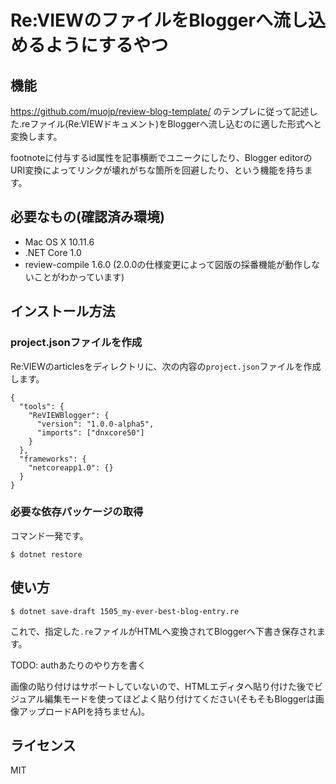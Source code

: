 # Re:VIEWのファイルをBloggerへ流し込めるようにするやつ

## 機能

https://github.com/muojp/review-blog-template/ のテンプレに従って記述した.reファイル(Re:VIEWドキュメント)をBloggerへ流し込むのに適した形式へと変換します。

footnoteに付与するid属性を記事横断でユニークにしたり、Blogger editorのURI変換によってリンクが壊れがちな箇所を回避したり、という機能を持ちます。

## 必要なもの(確認済み環境)

- Mac OS X 10.11.6
- .NET Core 1.0
- review-compile 1.6.0 (2.0.0の仕様変更によって図版の採番機能が動作しないことがわかっています)
 
## インストール方法

### project.jsonファイルを作成

Re:VIEWのarticlesをディレクトリに、次の内容の`project.json`ファイルを作成します。

```
{
  "tools": {
    "ReVIEWBlogger": {
      "version": "1.0.0-alpha5",
      "imports": ["dnxcore50"]
    }
  },
  "frameworks": {
    "netcoreapp1.0": {}
  }
}
```

### 必要な依存パッケージの取得

コマンド一発です。

```
$ dotnet restore
```


## 使い方

```
$ dotnet save-draft 1505_my-ever-best-blog-entry.re
```

これで、指定した`.re`ファイルがHTMLへ変換されてBloggerへ下書き保存されます。

TODO: authあたりのやり方を書く

画像の貼り付けはサポートしていないので、HTMLエディタへ貼り付けた後でビジュアル編集モードを使ってほどよく貼り付けてください(そもそもBloggerは画像アップロードAPIを持ちません)。

## ライセンス

MIT
